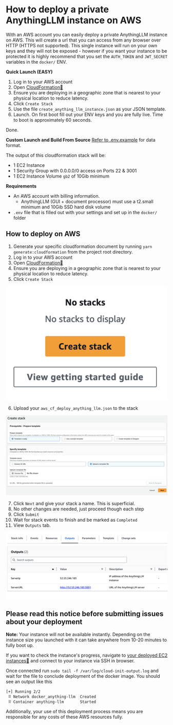 # How to deploy a private AnythingLLM instance on AWS

With an AWS account you can easily deploy a private AnythingLLM instance on AWS. This will create a url that you can access from any browser over HTTP (HTTPS not supported). This single instance will run on your own keys and they will not be exposed - however if you want your instance to be protected it is highly recommend that you set the `AUTH_TOKEN` and `JWT_SECRET` variables in the `docker/` ENV.

**Quick Launch (EASY)**

1. Log in to your AWS account
2. Open [CloudFormation:link:](https://us-west-1.console.aws.amazon.com/cloudformation/home)
3. Ensure you are deploying in a geographic zone that is nearest to your physical location to reduce latency.
4. Click `Create Stack`
5. Use the file `create_anything_llm_instance.json` as your JSON template.
6. Launch. On first boot fill out your ENV keys and you are fully live. Time to boot is approximately 60 seconds.

Done.

**Custom Launch and Build From Source**
[Refer to .env.example](../../../docker/HOW_TO_USE_DOCKER.md) for data format.

The output of this cloudformation stack will be:

- 1 EC2 Instance
- 1 Security Group with 0.0.0.0/0 access on Ports 22 & 3001
- 1 EC2 Instance Volume `gb2` of 10Gib minimum

**Requirements**

- An AWS account with billing information.
  - AnythingLLM (GUI + document processor) must use a t2.small minimum and 10Gib SSD hard disk volume
- `.env` file that is filled out with your settings and set up in the `docker/` folder

## How to deploy on AWS

1. Generate your specific cloudformation document by running `yarn generate:cloudformation` from the project root directory.
2. Log in to your AWS account
3. Open [CloudFormation:link:](https://us-west-1.console.aws.amazon.com/cloudformation/home)
4. Ensure you are deploying in a geographic zone that is nearest to your physical location to reduce latency.
5. Click `Create Stack`

![Create Stack](../../../images/screenshots/create_stack.png)

6. Upload your `aws_cf_deploy_anything_llm.json` to the stack

![Upload Stack](../../../images/screenshots/upload.png)

7. Click `Next` and give your stack a name. This is superficial.
8. No other changes are needed, just proceed though each step
9. Click `Submit`
10. Wait for stack events to finish and be marked as `Completed`
11. View `Outputs` tab.

![Stack Output](../../../images/screenshots/cf_outputs.png)

## Please read this notice before submitting issues about your deployment

**Note:**
Your instance will not be available instantly. Depending on the instance size you launched with it can take anywhere from 10-20 minutes to fully boot up.

If you want to check the instance's progress, navigate to [your deployed EC2 instances:link:](https://us-west-1.console.aws.amazon.com/ec2/home) and connect to your instance via SSH in browser.

Once connected run `sudo tail -f /var/log/cloud-init-output.log` and wait for the file to conclude deployment of the docker image.
You should see an output like this

```
[+] Running 2/2
 ⠿ Network docker_anything-llm  Created
 ⠿ Container anything-llm       Started
```

Additionally, your use of this deployment process means you are responsible for any costs of these AWS resources fully.
